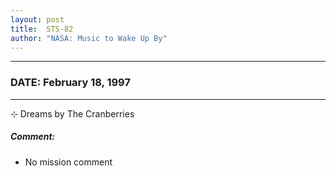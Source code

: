 ```yaml
---
layout: post
title:  STS-82
author: "NASA: Music to Wake Up By"
---
```


----
### DATE: February 18, 1997
----
⊹ Dreams by The Cranberries

##### Comment:
* No mission comment
